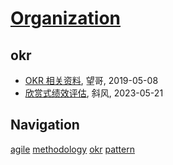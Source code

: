 # [Organization](http://organization.sisopipo.com)

## okr
* [OKR 相关资料](/okr/okr-material), 望哥, 2019-05-08
* [欣赏式绩效评估](/okr/appreciative-performance-evaluation), 斜风, 2023-05-21

## Navigation
[agile](/agile/)
[methodology](/methodology/)
[okr](/okr/)
[pattern](/pattern/)
